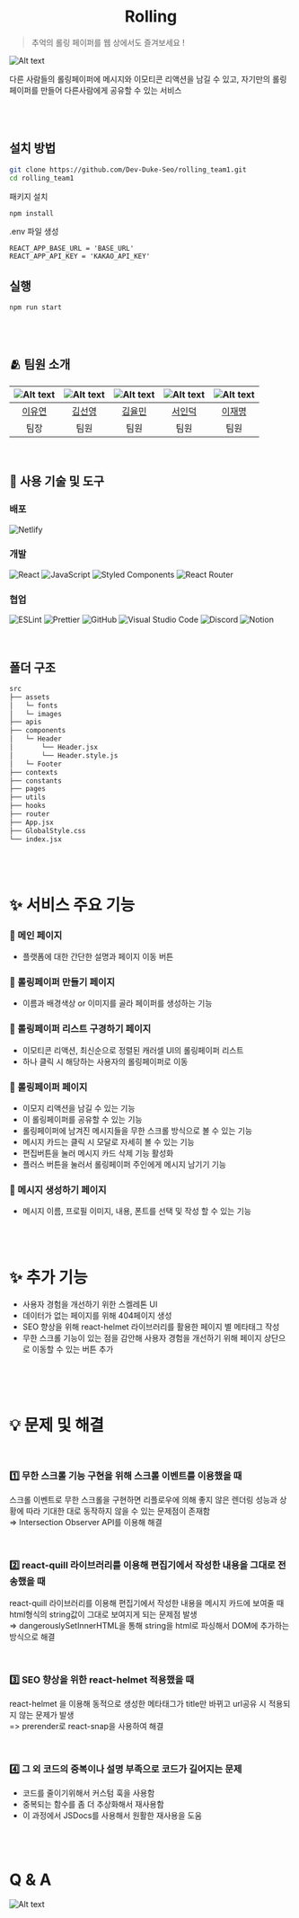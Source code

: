 <h1 align=center>Rolling</h2>

> 추억의 롤링 페이퍼를 웹 상에서도 즐겨보세요 !

![Alt text](image-5.png)

다른 사람들의 롤링페이퍼에 메시지와 이모티콘 리액션을 남길 수 있고, 자기만의 롤링페이퍼를 만들어 다른사람에게 공유할 수 있는 서비스

<br/><br/>

## 설치 방법

```bash
git clone https://github.com/Dev-Duke-Seo/rolling_team1.git
cd rolling_team1
```

패키지 설치

```bash
npm install
```

.env 파일 생성

```
REACT_APP_BASE_URL = 'BASE_URL'
REACT_APP_API_KEY = 'KAKAO_API_KEY'
```

## 실행

```bash
npm run start
```

<br/><br/>

## 🫂 팀원 소개

|      ![Alt text](image-4.png)       |       ![Alt text](image-2.png)       |         ![Alt text](image.png)         |         ![Alt text](image-3.png)          |        ![Alt text](image-1.png)        |
| :---------------------------------: | :----------------------------------: | :------------------------------------: | :---------------------------------------: | :------------------------------------: |
| [이유연](https://github.com/yuyoni) | [김선영](https://github.com/kimsuns) | [김율민](https://github.com/yulmai999) | [서인덕](https://github.com/Dev-Duke-Seo) | [이재명](https://github.com/Crack-Egg) |
|                팀장                 |                 팀원                 |                  팀원                  |                   팀원                    |                  팀원                  |

<br/>

## 🔨 사용 기술 및 도구

### 배포

![Netlify](https://img.shields.io/badge/Netlify-00C7B7?style=for-the-badge&logo=Netlify&logoColor=white)

### 개발

![React](https://img.shields.io/badge/react-%2320232a.svg?style=for-the-badge&logo=react&logoColor=%2361DAFB) ![JavaScript](https://img.shields.io/badge/javascript-%23323330.svg?style=for-the-badge&logo=javascript&logoColor=%23F7DF1E) ![Styled Components](https://img.shields.io/badge/styled--components-DB7093?style=for-the-badge&logo=styled-components&logoColor=white) ![React Router](https://img.shields.io/badge/React_Router-CA4245?style=for-the-badge&logo=react-router&logoColor=white)

### 협업

![ESLint](https://img.shields.io/badge/ESLint-4B3263?style=for-the-badge&logo=eslint&logoColor=white)
![Prettier](https://img.shields.io/badge/Prettier-F7B93E?style=for-the-badge&logo=eslint&logoColor=white) ![GitHub](https://img.shields.io/badge/github-%23121011.svg?style=for-the-badge&logo=github&logoColor=white) ![Visual Studio Code](https://img.shields.io/badge/Visual%20Studio%20Code-0078d7.svg?style=for-the-badge&logo=visual-studio-code&logoColor=white)
![Discord](https://img.shields.io/badge/Discord-%235865F2.svg?style=for-the-badge&logo=discord&logoColor=white) ![Notion](https://img.shields.io/badge/notion-000000?style=for-the-badge&logo=notion&logoColor=white)

<br/>

## 폴더 구조

```bash
src
├── assets
│   └─ fonts
│   └─ images
├── apis
├── components
│   └─ Header
│       └── Header.jsx
│       └── Header.style.js
│   └─ Footer
├── contexts
├── constants
├── pages
├── utils
├── hooks
├── router
├── App.jsx
├── GlobalStyle.css
└── index.jsx
```

<br/><br/>

# ✨ 서비스 주요 기능

### 📄 메인 페이지

- 플랫폼에 대한 간단한 설명과 페이지 이동 버튼

### 📄 롤링페이퍼 만들기 페이지

- 이름과 배경색상 or 이미지를 골라 페이퍼를 생성하는 기능

### 📄 롤링페이퍼 리스트 구경하기 페이지

- 이모티콘 리액션, 최신순으로 정렬된 캐러셀 UI의 롤링페이퍼 리스트
- 하나 클릭 시 해당하는 사용자의 롤링페이퍼로 이동

### 📄 롤링페이퍼 페이지

- 이모지 리액션을 남길 수 있는 기능
- 이 롤링페이퍼를 공유할 수 있는 기능
- 롤링페이퍼에 남겨진 메시지들을 무한 스크롤 방식으로 볼 수 있는 기능
- 메시지 카드는 클릭 시 모달로 자세히 볼 수 있는 기능
- 편집버튼을 눌러 메시지 카드 삭제 기능 활성화
- 플러스 버튼을 눌러서 롤링페이퍼 주인에게 메시지 남기기 기능

### 📄 메시지 생성하기 페이지

- 메시지 이름, 프로필 이미지, 내용, 폰트를 선택 및 작성 할 수 있는 기능

<br/><br/>

# ✨ 추가 기능

- 사용자 경험을 개선하기 위한 스켈레톤 UI
- 데이터가 없는 페이지를 위해 404페이지 생성
- SEO 향상을 위해 react-helmet 라이브러리를 활용한 페이지 별 메타태그 작성
- 무한 스크롤 기능이 있는 점을 감안해 사용자 경험을 개선하기 위해 페이지 상단으로 이동할 수 있는 버튼 추가

<br/><br/><br/>

# 💡 문제 및 해결

<br/>

### 1️⃣ 무한 스크롤 기능 구현을 위해 스크롤 이벤트를 이용했을 때

스크롤 이벤트로 무한 스크롤을 구현하면 리플로우에 의해 좋지 않은 렌더링 성능과 상황에 따라 기대한 대로 동작하지 않을 수 있는 문제점이 존재함 <br/>
⇒ Intersection Observer API를 이용해 해결

<br/>

### 2️⃣ react-quill 라이브러리를 이용해 편집기에서 작성한 내용을 그대로 전송했을 때

react-quill 라이브러리를 이용해 편집기에서 작성한 내용을 메시지 카드에 보여줄 때 html형식의 string값이 그대로 보여지게 되는 문제점 발생<br/>
⇒ dangerouslySetInnerHTML을 통해 string을 html로 파싱해서 DOM에 추가하는 방식으로 해결

<br/>

### 3️⃣ SEO 향상을 위한 react-helmet 적용했을 때

react-helmet 을 이용해 동적으로 생성한 메타태그가 title만 바뀌고 url공유 시 적용되지 않는 문제가 발생<br/>
=> prerender로 react-snap을 사용하여 해결

<br/>

### 4️⃣ 그 외 코드의 중복이나 설명 부족으로 코드가 길어지는 문제

- 코드를 줄이기위해서 커스텀 훅을 사용함
- 중복되는 함수를 좀 더 추상화해서 재사용함
- 이 과정에서 JSDocs를 사용해서 원활한 재사용을 도움

<br/><br/>

# Q & A

![Alt text](image-6.png)
